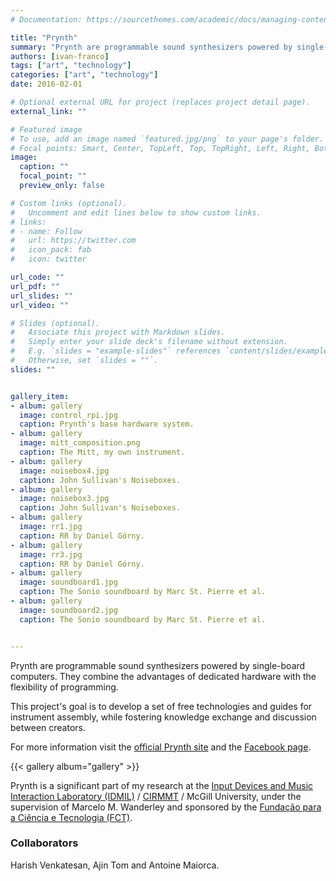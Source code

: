 ```yaml
---
# Documentation: https://sourcethemes.com/academic/docs/managing-content/

title: "Prynth"
summary: "Prynth are programmable sound synthesizers powered by single-board computers. They combine the advantages of dedicated hardware with the flexibility of programming."
authors: [ivan-franco]
tags: ["art", "technology"]
categories: ["art", "technology"]
date: 2016-02-01

# Optional external URL for project (replaces project detail page).
external_link: ""

# Featured image
# To use, add an image named `featured.jpg/png` to your page's folder.
# Focal points: Smart, Center, TopLeft, Top, TopRight, Left, Right, BottomLeft, Bottom, BottomRight.
image:
  caption: ""
  focal_point: ""
  preview_only: false

# Custom links (optional).
#   Uncomment and edit lines below to show custom links.
# links:
# - name: Follow
#   url: https://twitter.com
#   icon_pack: fab
#   icon: twitter

url_code: ""
url_pdf: ""
url_slides: ""
url_video: ""

# Slides (optional).
#   Associate this project with Markdown slides.
#   Simply enter your slide deck's filename without extension.
#   E.g. `slides = "example-slides"` references `content/slides/example-slides.md`.
#   Otherwise, set `slides = ""`.
slides: ""


gallery_item:
- album: gallery
  image: control_rpi.jpg
  caption: Prynth's base hardware system.  
- album: gallery
  image: mitt_composition.png
  caption: The Mitt, my own instrument.  
- album: gallery
  image: noisebox4.jpg
  caption: John Sullivan's Noiseboxes.  
- album: gallery
  image: noisebox3.jpg
  caption: John Sullivan's Noiseboxes.  
- album: gallery
  image: rr1.jpg
  caption: RR by Daniel Górny.  
- album: gallery
  image: rr3.jpg
  caption: RR by Daniel Górny.  
- album: gallery
  image: soundboard1.jpg
  caption: The Sonio soundboard by Marc St. Pierre et al.  
- album: gallery
  image: soundboard2.jpg
  caption: The Sonio soundboard by Marc St. Pierre et al.  


---
```

Prynth are programmable sound synthesizers powered by single-board computers. They combine the advantages of dedicated hardware with the flexibility of programming.

This project's goal is to develop a set of free technologies and guides for instrument assembly, while fostering knowledge exchange and discussion between creators.

For more information visit the [official Prynth site](https://prynth.github.io/) and the [Facebook page](https://www.facebook.com/prynth/).

{{< gallery album="gallery" >}}

Prynth is a significant part of my research at the [Input Devices and Music Interaction Laboratory (IDMIL)](http://www-new.idmil.org/) / [CIRMMT](http://www.cirmmt.org/) / McGill University, under the supervision of Marcelo M. Wanderley and sponsored by the [Fundação para a Ciência e Tecnologia (FCT)](https://www.fct.pt/).

### Collaborators
Harish Venkatesan, Ajin Tom and Antoine Maiorca.

